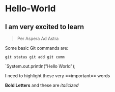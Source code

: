 # Hello-World

## I am very excited to **learn**

>Per Aspera Ad Astra

Some basic Git commands are:

`
git status
git add
git comm
`

`System.out.println("Hello World");

I need to highlight these very ==important== words

**Bold Letters** and these are *italicized*
